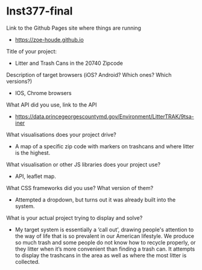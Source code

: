 # Inst377-final
Link to the Github Pages site where things are running
- https://zoe-houde.github.io

Title of your project: 
- Litter and Trash Cans in the 20740 Zipcode

Description of target browsers (iOS? Android? Which ones? Which versions?)
- IOS, Chrome browsers 

What API did you use, link to the API
- https://data.princegeorgescountymd.gov/Environment/LitterTRAK/9tsa-iner

What visualisations does your project drive?
- A map of a specific zip code with markers on trashcans and where litter is the highest. 

What visualisation or other JS libraries does your project use?
- API, leaflet map.

What CSS frameworks did you use? What version of them?
- Attempted a dropdown, but turns out it was already built into the system. 

What is your actual project trying to display and solve?
- My target system is essentially a ‘call out’, drawing people's attention to the way of life that is so prevalent in our American lifestyle. We produce so much trash and some people do not know how to recycle properly, or they litter when it’s more convenient than finding a trash can. It attempts to display the trashcans in the area as well as where the most litter is collected. 
